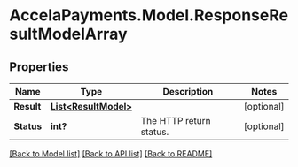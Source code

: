 # AccelaPayments.Model.ResponseResultModelArray
## Properties

Name | Type | Description | Notes
------------ | ------------- | ------------- | -------------
**Result** | [**List&lt;ResultModel&gt;**](ResultModel.md) |  | [optional] 
**Status** | **int?** | The HTTP return status. | [optional] 

[[Back to Model list]](../README.md#documentation-for-models) [[Back to API list]](../README.md#documentation-for-api-endpoints) [[Back to README]](../README.md)

